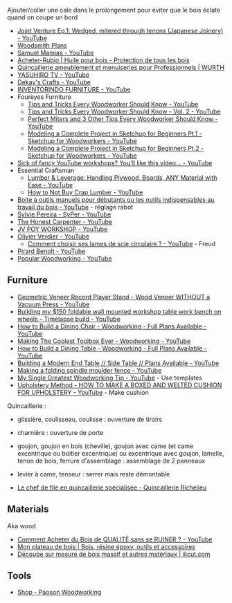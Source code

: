 Ajouter/coller une cale dans le prolongement pour éviter que le bois éclate quand on coupe un bord

- [Joint Venture Ep.1: Wedged, mitered through tenons (Japanese Joinery) - YouTube](https://www.youtube.com/watch?v=HmQ1m-SSdlU&list=PLGeGwvsTHKZ2IIbeGXwcvvMcg1u_kl4-j)
- [Woodsmith Plans](https://www.woodsmithplans.com/)
- [Samuel Mamias - YouTube](https://www.youtube.com/@SamuelMamias)
- [Acheter-Rubio | Huile pour bois - Protection de tous les bois](https://www.acheter-rubio.fr/)
- [Quincaillerie ameublement et menuiseries pour Professionnels | WURTH](https://eshop.wurth.fr/Categories-produits/Quincaillerie-ameublement-et-menuiseries/310715.cyid/3107.cgid/fr/FR/EUR/;pgid=oEWqWFmMIjQ77R3XmS1wb_g_0000tm5lSm6-;sid=LDJ5jMni0Z9yjKzPgJnyhznoQm0_pgHKYayzBwPb)
- [YASUHIRO TV - YouTube](https://www.youtube.com/@YASUHIROTV)
- [Dekay's Crafts - YouTube](https://www.youtube.com/@dekayscrafts)
- [INVENTORINDO FURNITURE - YouTube](https://www.youtube.com/@inventorindofurniture/videos)
- Foureyes Furniture
	- [Tips and Tricks Every Woodworker Should Know - YouTube](https://www.youtube.com/watch?v=xqlN7mR6LkY)
	- [Tips and Tricks Every Woodworker Should Know - Vol. 2 - YouTube](https://www.youtube.com/watch?v=hp4ZYt6JNEI)
	- [Perfect Miters and 3 Other Tips Every Woodworker Should Know - YouTube](https://www.youtube.com/watch?v=_KEw83c8T98)
	- [Modeling a Complete Project in Sketchup for Beginners Pt.1 - Sketchup for Woodworkers - YouTube](https://www.youtube.com/watch?v=AVb8ZBAOD0I)
	- [Modeling a Complete Project in Sketchup for Beginners Pt.2 - Sketchup for Woodworkers - YouTube](https://www.youtube.com/watch?v=pqcEyXs0v4c)
- [Sick of fancy YouTube workshops? You'll like this video... - YouTube](https://www.youtube.com/watch?v=jYKvYAcFGOk)
- Essential Craftsman
	- [Lumber & Leverage: Handling Plywood, Boards, ANY Material with Ease - YouTube](https://www.youtube.com/watch?app=desktop&v=vE4wTWwgy-g&si=pd5T7JvyIwsk9dMB)
	- [How to Not Buy Crap Lumber - YouTube](https://www.youtube.com/watch?v=4kv8s88ko38)
- [Boite à outils manuels pour débutants ou les outils indispensables au travail du bois - YouTube](https://www.youtube.com/watch?v=Nb-0Xv_9NDU&t=565) - réglage rabot
- [Sylvie Pereira - SyPer - YouTube](https://www.youtube.com/@SylviePereiraSyPer/videos)
- [The Honest Carpenter - YouTube](https://www.youtube.com/@TheHonestCarpenter)
- [JV POY WORKSHOP - YouTube](https://www.youtube.com/@ATELIERJVPOY)
- [Olivier Verdier - YouTube](https://www.youtube.com/@OlivierVerdier)
	- [Comment choisir ses lames de scie circulaire ? - YouTube](https://www.youtube.com/watch?v=FB3dgnUBX3M) - Freud
- [Pirard Benoît - YouTube](https://www.youtube.com/@PirardBenoit)
- [Popular Woodworking - YouTube](https://www.youtube.com/@popularwoodworking)

## Furniture

- [Geometric Veneer Record Player Stand - Wood Veneer WITHOUT a Vacuum Press - YouTube](https://www.youtube.com/watch?v=RArCzysOXgo)
- [Building my $150 foldable wall mounted workshop table work bench on wheels - Timelapse build - YouTube](https://www.youtube.com/watch?v=lyM6NZTRmSk)
- [How to Build a Dining Chair - Woodworking - Full Plans Available - YouTube](https://www.youtube.com/watch?v=ZE_eXqA9eCg)
- [Making The Coolest Toolbox Ever - Woodworking - YouTube](https://www.youtube.com/watch?v=c8cV3cHVf-w)
- [How to Build a Dining Table - Woodworking - Full Plans Available - YouTube](https://www.youtube.com/watch?v=cfjW7QEL5C4)
- [Building a Modern End Table // Side Table // Plans Available - YouTube](https://www.youtube.com/watch?v=GFiaN12bM_E)
- [Making a folding spindle moulder fence - YouTube](https://www.youtube.com/watch?v=P7JsJF5VizI)
- [My Single Greatest Woodworking Tip - YouTube](https://www.youtube.com/watch?v=4QYIkBKivMM) - Use templates
- [Upholstery Method - HOW TO MAKE A BOXED AND WELTED CUSHION FOR UPHOLSTERY - YouTube](https://www.youtube.com/watch?v=5drVgRcGd6c) - Make cushion

Quincaillerie :

- glissière, coulisseau, coulisse : ouverture de tiroirs
- charnière : ouverture de porte
- goujon, goujon en bois (cheville), goujon avec came (et came excentrique ou boitier excentrique) ou excentrique avec goujon, lamelle, tenon de bois, ferrure d'assemblage : assemblage de 2 panneaux
- levier à came, tenseur : serrer mais reste démontable

- [Le chef de file en quincaillerie spécialisée - Quincaillerie Richelieu](https://www.richelieu.com/intl/fr/)

## Materials

Aka wood

- [Comment Acheter du Bois de QUALITÉ sans se RUINER ? - YouTube](https://www.youtube.com/watch?v=meseh9JmF4s)
- [Mon plateau de bois | Bois, résine époxy, outils et accessoires](https://monplateaudebois.com/)
- [Découpe sur mesure de bois massif et autres matériaux | ilicut.com](https://ilicut.com/fr_FR/)

## Tools

- [Shop - Paoson Woodworking](https://www.paoson.com/en/)
